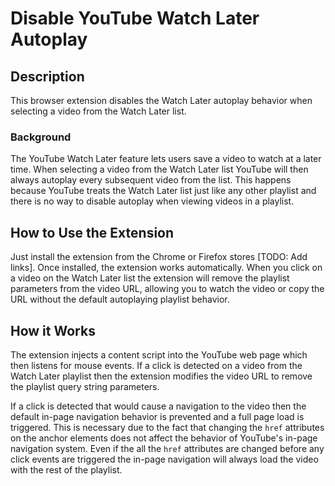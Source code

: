 # Disable YouTube Watch Later Autoplay

## Description

This browser extension disables the Watch Later autoplay behavior when selecting a video from the Watch Later list.

### Background

The YouTube Watch Later feature lets users save a video to watch at a later time. When selecting a video from the Watch Later list YouTube will then always autoplay every subsequent video from the list. This happens because YouTube treats the Watch Later list just like any other playlist and there is no way to disable autoplay when viewing videos in a playlist.

## How to Use the Extension

Just install the extension from the Chrome or Firefox stores [TODO: Add links]. Once installed, the extension works automatically. When you click on a video on the Watch Later list the extension will remove the playlist parameters from the video URL, allowing you to watch the video or copy the URL without the default autoplaying playlist behavior.

## How it Works

The extension injects a content script into the YouTube web page which then listens for mouse events. If a click is detected on a video from the Watch Later playlist then the extension modifies the video URL to remove the playlist query string parameters.

If a click is detected that would cause a navigation to the video then the default in-page navigation behavior is prevented and a full page load is triggered. This is necessary due to the fact that changing the `href` attributes on the anchor elements does not affect the behavior of YouTube's in-page navigation system. Even if the all the `href` attributes are changed before any click events are triggered the in-page navigation will always load the video with the rest of the playlist.